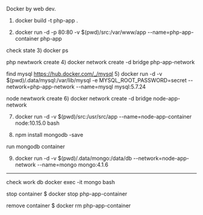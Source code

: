 
Docker by web dev.

1) docker build -t php-app .

2) docker run -d -p 80:80 -v $(pwd)/src:/var/www/app --name=php-app-container php-app

check state
3) docker ps

php newtwork create 
4) docker network create -d bridge php-app-network

find mysql https://hub.docker.com/_/mysql
5) docker run -d -v $(pwd)/.data/mysql:/var/lib/mysql -e MYSQL_ROOT_PASSWORD=secret --network=php-app-network --name=mysql mysql:5.7.24 

node newtwork create 
6) docker network create -d bridge node-app-network

7) docker run -d -v $(pwd)/src:/usr/src/app --name=node-app-container node:10.15.0 bash

8) npm install mongodb -save

run mongodb container

9) docker run -d -v $(pwd)/.data/mongo:/data/db --network=node-app-network --name=mongo mongo:4.1.6 

---------

check work db
docker exec -it mongo bash

stop container
$ docker stop php-app-container

remove container
$ docker rm php-app-container